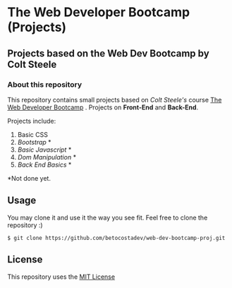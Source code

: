 # The Web Developer Bootcamp (Projects)
## Projects based on the Web Dev Bootcamp by Colt Steele

### About this repository
This repository contains small projects based on *Colt Steele's* course [The Web Developer Bootcamp](https://www.udemy.com/the-web-developer-bootcamp/) .
Projects on **Front-End** and **Back-End**.

Projects include:
1. Basic CSS
2. *Bootstrap* *
3. *Basic Javascript* *
4. *Dom Manipulation* *
5. *Back End Basics* *

*Not done yet.

## Usage
You may clone it and use it the way you see fit. Feel free to clone the repository :)

```
$ git clone https://github.com/betocostadev/web-dev-bootcamp-proj.git
```

## License
This repository uses the [MIT License](https://choosealicense.com/licenses/mit/)

